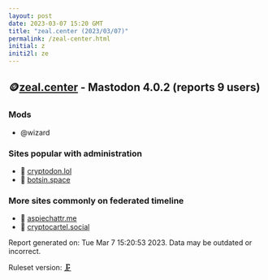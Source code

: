 ```yaml
---
layout: post
date: 2023-03-07 15:20 GMT
title: "zeal.center (2023/03/07)"
permalink: /zeal-center.html
initial: z
initi2l: ze
---
```


## 🪙[zeal.center](https://zeal.center) - Mastodon 4.0.2 (reports 9 users)

### Mods
 * @wizard

### Sites popular with administration

* 🐘 [cryptodon.lol](/cryptodon-lol.html)
* 🐘 [botsin.space](/botsin-space.html)

### More sites commonly on federated timeline

* 🐘 [aspiechattr.me](/aspiechattr-me.html)
* 🐘 [cryptocartel.social](/cryptocartel-social.html)

Report generated on: Tue Mar  7 15:20:53 2023. Data may be outdated or incorrect.

Ruleset version: [🗜](/version-clamp)
